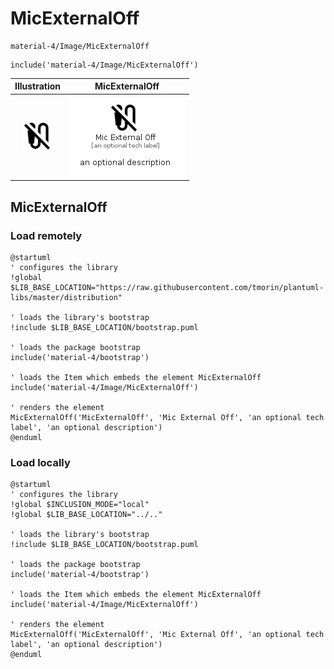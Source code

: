 # MicExternalOff


```text
material-4/Image/MicExternalOff
```

```text
include('material-4/Image/MicExternalOff')
```



| Illustration | MicExternalOff |
| :---: | :---: |
| ![illustration for Illustration](../../material-4/Image/MicExternalOff.png) | ![illustration for MicExternalOff](../../material-4/Image/MicExternalOff.Local.png) |




## MicExternalOff

### Load remotely
```plantuml
@startuml
' configures the library
!global $LIB_BASE_LOCATION="https://raw.githubusercontent.com/tmorin/plantuml-libs/master/distribution"

' loads the library's bootstrap
!include $LIB_BASE_LOCATION/bootstrap.puml

' loads the package bootstrap
include('material-4/bootstrap')

' loads the Item which embeds the element MicExternalOff
include('material-4/Image/MicExternalOff')

' renders the element
MicExternalOff('MicExternalOff', 'Mic External Off', 'an optional tech label', 'an optional description')
@enduml
```

### Load locally
```plantuml
@startuml
' configures the library
!global $INCLUSION_MODE="local"
!global $LIB_BASE_LOCATION="../.."

' loads the library's bootstrap
!include $LIB_BASE_LOCATION/bootstrap.puml

' loads the package bootstrap
include('material-4/bootstrap')

' loads the Item which embeds the element MicExternalOff
include('material-4/Image/MicExternalOff')

' renders the element
MicExternalOff('MicExternalOff', 'Mic External Off', 'an optional tech label', 'an optional description')
@enduml
```

